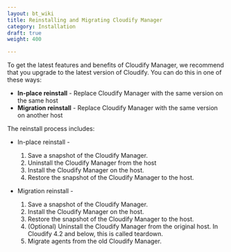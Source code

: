 ```yaml
---
layout: bt_wiki
title: Reinstalling and Migrating Cloudify Manager
category: Installation
draft: true
weight: 400

---
```


To get the latest features and benefits of Cloudify Manager, we recommend that you upgrade to the latest version of Cloudify. You can do this in one of these ways:

* **In-place reinstall** - Replace Cloudify Manager with the same version on the same host
* **Migration reinstall** - Replace Cloudify Manager with the same version on another host

The reinstall process includes:

* In-place reinstall -

  1. Save a snapshot of the Cloudify Manager.
  1. Uninstall the Cloudify Manager from the host
  1. Install the Cloudify Manager on the host.
  1. Restore the snapshot of the Cloudify Manager to the host.

* Migration reinstall -

  1. Save a snapshot of the Cloudify Manager.
  1. Install the Cloudify Manager on the host.
  1. Restore the snapshot of the Cloudify Manager to the host.
  1. (Optional) Uninstall the Cloudify Manager from the original host. In Cloudify 4.2 and below, this is called teardown.
  1. Migrate agents from the old Cloudify Manager.